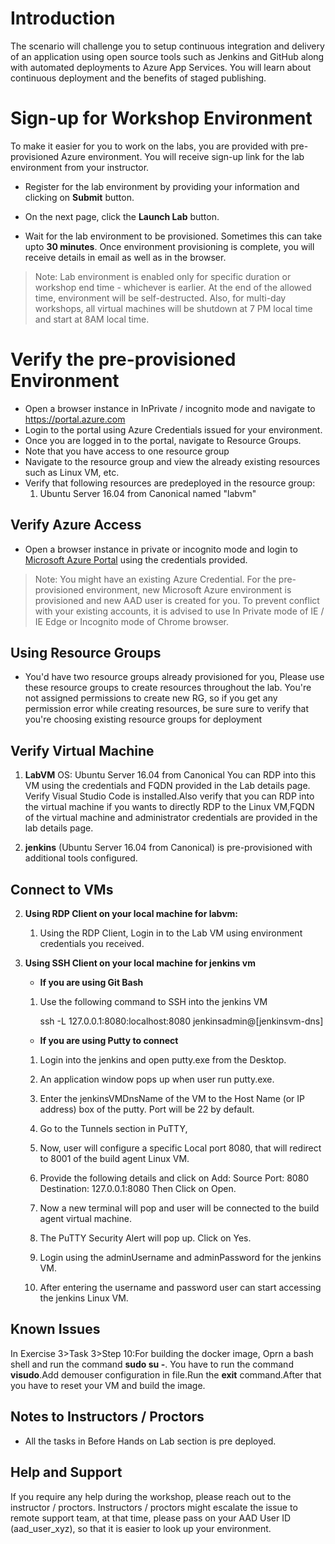 # Introduction

The scenario will challenge you to setup continuous integration and delivery of an application using open source tools such as Jenkins and GitHub along with automated deployments to Azure App Services. You will learn about continuous deployment and the benefits of staged publishing.

# Sign-up for Workshop Environment

To make it easier for you to work on the labs, you are provided with pre-provisioned Azure environment. You will receive sign-up link for the lab environment from your instructor. 

* Register for the lab environment by providing your information and clicking on **Submit** button.

* On the next page, click the **Launch Lab** button.
 
* Wait for the lab environment to be provisioned. Sometimes this can take upto **30 minutes**. Once environment provisioning is complete, you will receive details in email as well as in the browser.
 
 > Note: Lab environment is enabled only for specific duration or workshop end time - whichever is earlier. At the end of the allowed time, environment will be self-destructed. Also, for multi-day workshops, all virtual machines will be shutdown at 7 PM local time and start at 8AM local time.

# Verify the pre-provisioned Environment

* Open a browser instance in InPrivate / incognito mode and navigate to https://portal.azure.com 
* Login to the portal using Azure Credentials issued for your environment.  
* Once you are logged in to the portal, navigate to Resource Groups. 
* Note that you have access to one resource group  
* Navigate to the resource group and view the already existing resources such as Linux VM, etc.
* Verify that following resources are predeployed in the resource group:
  1. Ubuntu Server 16.04 from Canonical named "labvm"


## Verify Azure Access

* Open a browser instance in private or incognito mode and login to [Microsoft Azure Portal](https://portal.azure.com) using the credentials provided.

> Note: You might have an existing Azure Credential. For the pre-provisioned environment, new Microsoft Azure environment is provisioned and new AAD user is created for you. To prevent conflict with your existing accounts, it is advised to use In Private mode of IE / IE Edge or Incognito mode of Chrome browser.

## Using Resource Groups
* You'd have two resource groups already provisioned for you, Please use these resource groups to create resources throughout the lab. You're not assigned permissions to create new RG, so if you get any permission error while creating resources, be sure sure to verify that you're choosing existing resource groups for deployment

## Verify Virtual Machine

1. **LabVM** 
  OS: Ubuntu Server 16.04 from Canonical
  You can RDP into this VM using the credentials and FQDN provided in the Lab details page.
  Verify Visual Studio Code is installed.Also verify that you can RDP into the virtual machine if you wants to directly RDP to the Linux VM,FQDN of the virtual machine and administrator credentials are provided in the lab details page.

2. **jenkins** (Ubuntu Server 16.04 from Canonical) is pre-provisioned with additional tools configured.

## Connect to VMs

2. **Using RDP Client on your local machine for labvm:**

    1.	Using the RDP Client, Login in to the Lab VM using environment credentials you received.

1. **Using SSH Client on your local machine for jenkins vm** 
 
   * **If you are using Git Bash**
  
    1. Use the following command to SSH into the jenkins VM
    
       ssh -L 127.0.0.1:8080:localhost:8080 jenkinsadmin@[jenkinsvm-dns]

   * **If you are using Putty to connect** 

    1.	Login into the jenkins and open putty.exe from the Desktop.

    2.	An application window pops up when user run putty.exe.

    3.	Enter the jenkinsVMDnsName of the VM to the Host Name (or IP address) box of the putty. Port will be 22 by default.

    4.	Go to the Tunnels section in PuTTY, 
 
    5.	Now, user will configure a specific Local port 8080, that will redirect to 8001 of the build agent Linux VM. 

    6.	Provide the following details and click on Add:
       Source Port: 8080
       Destination: 127.0.0.1:8080
       Then Click on Open.
 
    7.	Now a new terminal will pop and user will be connected to the build agent virtual machine.

    8.	The PuTTY Security Alert will pop up. Click on Yes.

    9.	Login using the adminUsername and adminPassword for the jenkins VM.
 
    10.	After entering the username and password user can start accessing the jenkins Linux VM.
 
 ## Known Issues
 
 In Exercise 3>Task 3>Step 10:For building the docker image, Oprn a bash shell and run the command **sudo su -**. You have to run the command **visudo**.Add demouser configuration  in file.Run the **exit** command.After that you have to reset your VM and build the image.
    
## Notes to Instructors / Proctors

* All the tasks in Before Hands on Lab section is pre deployed.

## Help and Support

If you require any help during the workshop, please reach out to the instructor / proctors. Instructors / proctors might escalate the issue to remote support team, at that time, please pass on your AAD User ID (aad_user_xyz), so that it is easier to look up your environment.
